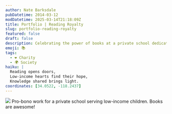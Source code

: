 ```yaml
---
author: Nate Barksdale
pubDatetime: 2014-03-12
modDatetime: 2025-03-14T21:18:09Z
title: Portfolio | Reading Royalty
slug: portfolio-reading-royalty
featured: false
draft: false
description: Celebrating the power of books at a private school dedicated to low-income children. "Books are awesome!"
emoji: 📚
tags:
  - ❤️ Charity
  - 🌍 Society
haiku: |
  Reading opens doors,  
  Low-income hearts find their hope,  
  Knowledge shared brings light.
coordinates: [34.0522, -118.2437]
---
```


![](@assets/images/portfolio-reading-royalty.jpg) Pro-bono work for a private school serving low-income children. Books are awesome!
